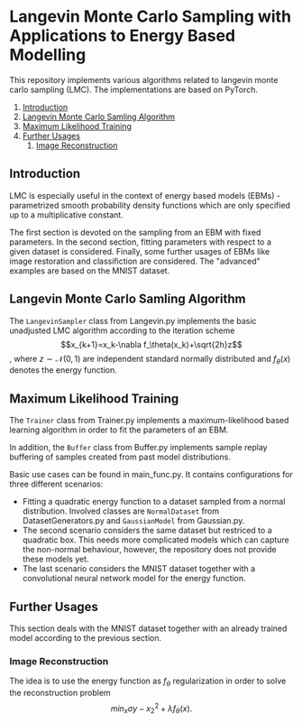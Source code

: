 # Langevin Monte Carlo Sampling with Applications to Energy Based Modelling
This repository implements various algorithms related to langevin monte carlo sampling (LMC).
The implementations are based on PyTorch.

<!-- TOC -->
1. [Introduction](#introduction)
2. [Langevin Monte Carlo Samling Algorithm](#lmc)
3. [Maximum Likelihood Training](#maxlike)
4. [Further Usages](#use)
   1. [Image Reconstruction](#reconstruction)
<!-- TOC -->

## Introduction

LMC is especially useful in the context of energy based models (EBMs) - parametrized smooth probability density functions
which are only specified up to a multiplicative constant.

The first section is devoted on the sampling from an EBM with fixed parameters. In the second section, fitting parameters
with respect to a given dataset is considered. Finally, some further usages of EBMs like image restoration and classifiction
are considered.
The "advanced" examples are based on the MNIST dataset.

## Langevin Monte Carlo Samling Algorithm

The <code>LangevinSampler</code> class from Langevin.py implements the basic unadjusted LMC algorithm according to the 
iteration scheme 
$$x_{k+1}=x_k-\nabla f_\theta(x_k)+\sqrt{2h}z$$,
where $z \sim \mathcal{N}(0,1)$ are independent standard normally distributed and $f_\theta(x)$ denotes the energy function.

## Maximum Likelihood Training

The <code>Trainer</code> class from Trainer.py implements a maximum-likelihood based learning algorithm in order to fit 
the parameters of an EBM.

In addition, the <code>Buffer</code> class from Buffer.py implements sample replay buffering of samples created from past 
model distributions.

Basic use cases can be found in main_func.py. It contains configurations for three different scenarios:

- Fitting a quadratic energy function to a dataset sampled from a normal distribution.
Involved classes are <code>NormalDataset</code> from DatasetGenerators.py and <code>GaussianModel</code> from Gaussian.py.
- The second scenario considers the same dataset but restriced to a quadratic box. This needs more complicated models which
can capture the non-normal behaviour, however, the repository does not provide these models yet.
- The last scenario considers the MNIST dataset together with a convolutional neural network model for the energy function.

## Further Usages

This section deals with the MNIST dataset together with an already trained model according to the previous section.

### Image Reconstruction

The idea is to use the energy function as $f_\theta$ regularization in order to solve the reconstruction problem
$$ min_{x} \sigma  y - x _2^2 + \lambda f_\theta (x).$$
